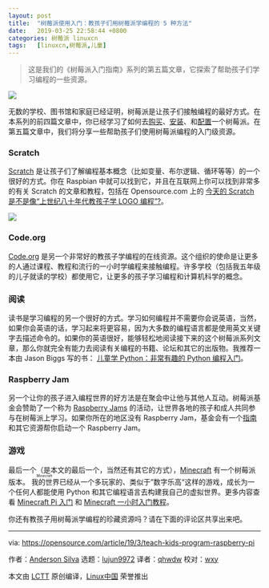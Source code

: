 ```yaml
---
layout: post
title:	"树莓派使用入门：教孩子们用树莓派学编程的 5 种方法"
date:	2019-03-25 22:58:44 +0800 
categories:	树莓派 linuxcn 
tags:	[linuxcn,树莓派,儿童]
---
```




> 
> 这是我们的《树莓派入门指南》系列的第五篇文章，它探索了帮助孩子们学习编程的一些资源。
> 
> 
> 


![](/Asserts/Images//attachment/album/201903/25/225919xqfcdduqegnqcfz5.png)


无数的学校、图书馆和家庭已经证明，树莓派是让孩子们接触编程的最好方式。在本系列的前四篇文章中，你已经学习了如何去[购买](/article-10615-1.html)、[安装](/article-10644-1.html)、和[配置](/article-10645-1.html)一个树莓派。在第五篇文章中，我们将分享一些帮助孩子们使用树莓派编程的入门级资源。


### Scratch


[Scratch](https://scratch.mit.edu/) 是让孩子们了解编程基本概念（比如变量、布尔逻辑、循环等等）的一个很好的方式。你在 Raspbian 中就可以找到它，并且在互联网上你可以找到非常多的有关 Scratch 的文章和教程，包括在 Opensource.com 上的 [今天的 Scratch 是不是像“上世纪八十年代教孩子学 LOGO 编程”?](https://opensource.com/article/17/3/logo-scratch-teach-programming-kids)。


![](/Asserts/Images//attachment/album/201903/25/225932wiry1yiy1xgdynkr.png)


### Code.org


[Code.org](https://code.org/) 是另一个非常好的教孩子学编程的在线资源。这个组织的使命是让更多的人通过课程、教程和流行的一小时学编程来接触编程。许多学校（包括我五年级的儿子就读的学校）都使用它，让更多的孩子学习编程和计算机科学的概念。


### 阅读


读书是学习编程的另一个很好的方式。学习如何编程并不需要你会说英语，当然，如果你会英语的话，学习起来将更容易，因为大多数的编程语言都是使用英文关键字去描述命令的。如果你的英语很好，能够轻松地阅读接下来的这个树莓派系列文章，那么你就完全有能力去阅读有关编程的书籍、论坛和其它的出版物。我推荐一本由 Jason Biggs 写的书： [儿童学 Python：非常有趣的 Python 编程入门](https://www.amazon.com/Python-Kids-Playful-Introduction-Programming/dp/1593274076)。


### Raspberry Jam


另一个让你的孩子进入编程世界的好方法是在聚会中让他与其他人互动。树莓派基金会赞助了一个称为 [Raspberry Jams](https://www.raspberrypi.org/jam/#map-section) 的活动，让世界各地的孩子和成人共同参与在树莓派上学习。如果你所在的地区没有 Raspberry Jam，基金会有一个[指南](https://static.raspberrypi.org/files/jam/Raspberry-Jam-Guidebook-2017-04-26.pdf)和其它资源帮你启动一个 Raspberry Jam。


### 游戏


最后一个（是本文的最后一个，当然还有其它的方式），[Minecraft](https://minecraft.net/en-us/edition/pi/) 有一个树莓派版本。<ruby> 我的世界 <rt>  Minecraft </rt></ruby>已经从一个多玩家的、类似于”数字乐高“这样的游戏，成长为一个任何人都能使用 Python 和其它编程语言去构建我自己的虚拟世界。更多内容查看 [Minecraft Pi 入门](https://projects.raspberrypi.org/en/projects/getting-started-with-minecraft-pi) 和 [Minecraft 一小时入门教程](https://code.org/minecraft)。


你还有教孩子用树莓派学编程的珍藏资源吗？请在下面的评论区共享出来吧。




---


via: <https://opensource.com/article/19/3/teach-kids-program-raspberry-pi>


作者：[Anderson Silva](https://opensource.com/users/ansilva) 选题：[lujun9972](https://github.com/lujun9972) 译者：[qhwdw](https://github.com/qhwdw) 校对：[wxy](https://github.com/wxy)


本文由 [LCTT](https://github.com/LCTT/TranslateProject) 原创编译，[Linux中国](https://linux.cn/) 荣誉推出

